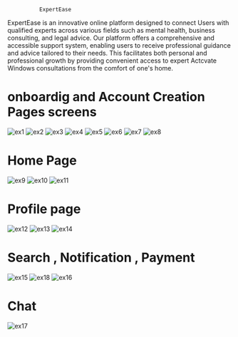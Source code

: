               ExpertEase 
ExpertEase is an innovative online platform designed to connect Users with qualified experts across various fields such as mental health, business consulting, and legal advice. Our platform offers a comprehensive and accessible support system, enabling users to receive professional guidance and advice tailored to their needs. This facilitates both personal and professional growth by providing convenient access to expert Actcvate Windows consultations from the comfort of one's home.

# onboardig and Account Creation Pages screens

![ex1](https://github.com/user-attachments/assets/84673517-2c52-4839-bf70-e5e6deb2156d)  ![ex2](https://github.com/user-attachments/assets/1f56288b-8b89-459e-8bc6-6aaa0dae93da)
![ex3](https://github.com/user-attachments/assets/58922584-fd2d-4685-9a9a-01eb88ec402e) ![ex4](https://github.com/user-attachments/assets/0210bed1-acfb-46c8-be11-7cdc5f84e401) ![ex5](https://github.com/user-attachments/assets/6d62eebd-c0e5-4887-a0e8-76f2cdc1de4b)      ![ex6](https://github.com/user-attachments/assets/b5ad7d1d-5cdc-424d-bd6f-724d767c8a8b)   ![ex7](https://github.com/user-attachments/assets/74eba70c-38de-4fc3-aa2a-f6ddd828b8bd)  ![ex8](https://github.com/user-attachments/assets/2cb9d632-7122-4127-885f-4d720806d2ba) 

# Home Page
![ex9](https://github.com/user-attachments/assets/88683c40-4008-418e-80e4-398ba4433b7a)   ![ex10](https://github.com/user-attachments/assets/059a5963-8c1c-4144-b746-5fef1e8ae208)  ![ex11](https://github.com/user-attachments/assets/744fe6a6-4d4b-45fd-93d1-6f771bb51763)


# Profile page

![ex12](https://github.com/user-attachments/assets/6cf5d895-6f64-4c81-b302-b11f93f03611)  ![ex13](https://github.com/user-attachments/assets/788bb0a9-1c97-45ca-86f3-547eec53b3c4)  ![ex14](https://github.com/user-attachments/assets/9315563c-2a34-42b4-9f48-47e9a3890ba1)

# Search , Notification , Payment

![ex15](https://github.com/user-attachments/assets/e10de0c7-0fa2-41c2-9d42-3a9681c22f03) ![ex18](https://github.com/user-attachments/assets/6dd98f8f-28e3-4fec-b6ab-e7796a531f56)  ![ex16](https://github.com/user-attachments/assets/c6a478c1-80ed-4ecd-a879-08dfa34d0bcd)

# Chat
![ex17](https://github.com/user-attachments/assets/c5d128d5-c04a-43a8-9ab6-5c70ec1b065d)  
